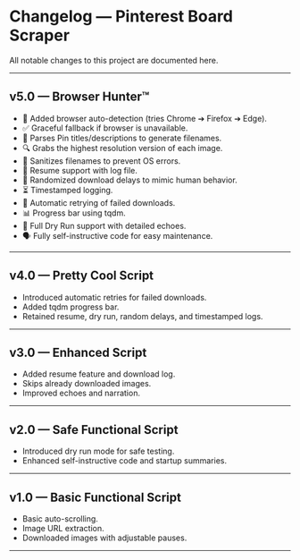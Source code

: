 # Changelog — Pinterest Board Scraper

All notable changes to this project are documented here.

---

## v5.0 — Browser Hunter™

- 🧠 Added browser auto-detection (tries Chrome ➔ Firefox ➔ Edge).
- ✅ Graceful fallback if browser is unavailable.
- 📝 Parses Pin titles/descriptions to generate filenames.
- 🔍 Grabs the highest resolution version of each image.
- 🧼 Sanitizes filenames to prevent OS errors.
- 🔄 Resume support with log file.
- 🎯 Randomized download delays to mimic human behavior.
- ⏳ Timestamped logging.
- 🔁 Automatic retrying of failed downloads.
- 📊 Progress bar using tqdm.
- 🔧 Full Dry Run support with detailed echoes.
- 🗣️ Fully self-instructive code for easy maintenance.

---

## v4.0 — Pretty Cool Script

- Introduced automatic retries for failed downloads.
- Added tqdm progress bar.
- Retained resume, dry run, random delays, and timestamped logs.

---

## v3.0 — Enhanced Script

- Added resume feature and download log.
- Skips already downloaded images.
- Improved echoes and narration.

---

## v2.0 — Safe Functional Script

- Introduced dry run mode for safe testing.
- Enhanced self-instructive code and startup summaries.

---

## v1.0 — Basic Functional Script

- Basic auto-scrolling.
- Image URL extraction.
- Downloaded images with adjustable pauses.

---
